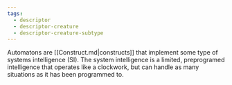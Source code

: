 ```yaml
---
tags:
  - descriptor
  - descriptor-creature
  - descriptor-creature-subtype
---
```

Automatons are [[Construct.md|constructs]] that implement some type of systems intelligence (SI). The system intelligence is a limited, preprogramed intelligence that operates like a clockwork, but can handle as many situations as it has been programmed to.